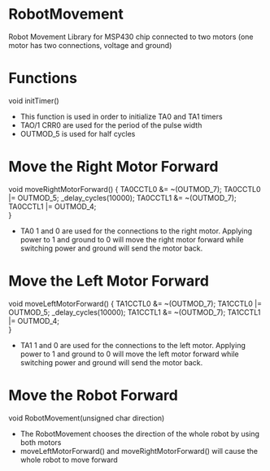 RobotMovement
=============

Robot Movement Library for MSP430 chip connected to two motors (one motor has two connections, voltage and ground)

Functions
=========

void initTimer()

  * This function is used in order to initialize TA0 and TA1 timers
  * TAO/1 CRR0 are used for the period of the pulse width
  * OUTMOD_5 is used for half cycles

  
Move the Right Motor Forward
============================
void moveRightMotorForward()
{
	TA0CCTL0 &= ~(OUTMOD_7);
 	TA0CCTL0 |= OUTMOD_5;
 	_delay_cycles(10000);
 	TA0CCTL1 &= ~(OUTMOD_7);
 	TA0CCTL1 |= OUTMOD_4;        
}

  * TA0 1 and 0 are used for the connections to the right motor. Applying power to 1 and ground to 0 will move the right motor forward while switching power and ground will send the motor back.

Move the Left Motor Forward
============================

void moveLeftMotorForward()
{
	TA1CCTL0 &= ~(OUTMOD_7);
 	TA1CCTL0 |= OUTMOD_5;
 	_delay_cycles(10000);
 	TA1CCTL1 &= ~(OUTMOD_7);
 	TA1CCTL1 |= OUTMOD_4;       
}

  * TA1 1 and 0 are used for the connections to the left motor. Applying power to 1 and ground to 0 will move the left motor forward while switching power and ground will send the motor back.
  

Move the Robot Forward
============================

void RobotMovement(unsigned char direction)

  * The RobotMovement chooses the direction of the whole robot by using both motors
  * moveLeftMotorForward() and moveRightMotorForward() will cause the whole robot to move forward
